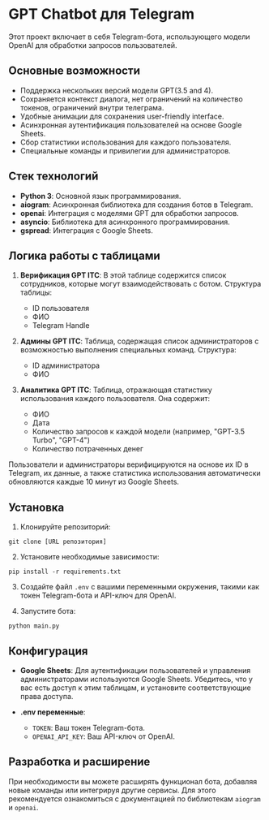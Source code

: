 # GPT Chatbot для Telegram

Этот проект включает в себя Telegram-бота, использующего модели OpenAI для обработки запросов пользователей.

## Основные возможности

- Поддержка нескольких версий модели GPT(3.5 and 4).
- Сохраняется контекст диалога, нет ограничений на количество токенов, ограничений внутри телеграма.
- Удобные анимации для сохранения user-friendly interface.
- Асинхронная аутентификация пользователей на основе Google Sheets.
- Сбор статистики использования для каждого пользователя.
- Специальные команды и привилегии для администраторов.

## Стек технологий

- **Python 3**: Основной язык программирования.
- **aiogram**: Асинхронная библиотека для создания ботов в Telegram.
- **openai**: Интеграция с моделями GPT для обработки запросов.
- **asyncio**: Библиотека для асинхронного программирования.
- **gspread**: Интеграция с Google Sheets.


## Логика работы с таблицами

1. **Верификация GPT ITC**: В этой таблице содержится список сотрудников, которые могут взаимодействовать с ботом. Структура таблицы:
    - ID пользователя
    - ФИО
    - Telegram Handle

2. **Админы GPT ITC**: Таблица, содержащая список администраторов с возможностью выполнения специальных команд. Структура:
    - ID администратора
    - ФИО

3. **Аналитика GPT ITC**: Таблица, отражающая статистику использования каждого пользователя. Она содержит:
    - ФИО
    - Дата
    - Количество запросов к каждой модели (например, "GPT-3.5 Turbo", "GPT-4")
    - Количество потраченных денег

Пользователи и администраторы верифицируются на основе их ID в Telegram, их данные, а также статистика использования автоматически обновляются каждые 10 минут из Google Sheets.


## Установка

1. Клонируйте репозиторий:

```
git clone [URL репозитория]
```

2. Установите необходимые зависимости:

```
pip install -r requirements.txt
```

3. Создайте файл `.env` с вашими переменными окружения, такими как токен Telegram-бота и API-ключ для OpenAI.

4. Запустите бота:

```
python main.py
```

## Конфигурация

- **Google Sheets**: Для аутентификации пользователей и управления администраторами используются Google Sheets. Убедитесь, что у вас есть доступ к этим таблицам, и установите соответствующие права доступа.

- **.env переменные**:
  - `TOKEN`: Ваш токен Telegram-бота.
  - `OPENAI_API_KEY`: Ваш API-ключ от OpenAI.

## Разработка и расширение

При необходимости вы можете расширять функционал бота, добавляя новые команды или интегрируя другие сервисы. Для этого рекомендуется ознакомиться с документацией по библиотекам `aiogram` и `openai`.
